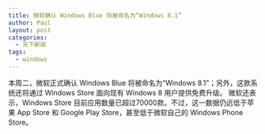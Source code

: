 ```yaml
---
title: 微软确认 Windows Blue 将被命名为“Windows 8.1”
author: Paul
layout: post
categories:
  - 天下新闻
tags:
  - windows
---  
```


<img style="display: block; margin-left: auto; margin-right: auto;" src="http://img.hz.mk/2013-0406/win81.jpg" alt="" />  
本周二，微软正式确认 Windows Blue 将被命名为“Windows 8.1”；另外，这款系统还将通过 Windows Store 面向现有 Windows 8 用户提供免费升级。  
微软还表示，Windows Store 目前应用数量已超过70000款。不过，这一数据仍远低于苹果 App Store 和 Google Play Store，甚至低于微软自己的 Windows Phone Store。